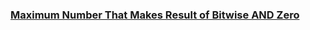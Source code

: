 ### [Maximum Number That Makes Result of Bitwise AND Zero](https://leetcode.com/problems/maximum-number-that-makes-result-of-bitwise-and-zero)

